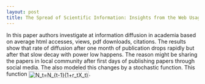 ```yaml
---
layout: post
title: The Spread of Scientific Information: Insights from the Web Usage Statistics in PLoS Article-Level Metrics
---
```


In this paper authors investigate at information diffusion in academia based on average html accesses, views, pdf downloads, citations. 
The results show that rate of diffusion after one month of publication drops rapidly but after that slow decay with power low happens.
The reason might be sharing the papers in local community after first days of publishing papers through social media.
The also modeled this changes by a stochastic function.
This function <img src="http://www.sciweavers.org/tex2img.php?eq=N_t%3DN_%7Bt-1%7D%281%2Br_tX_t%29&bc=White&fc=Black&im=jpg&fs=12&ff=arev&edit=0" align="center" border="0" alt="N_t=N_{t-1}(1+r_tX_t)" width="158" height="18" />.   

